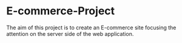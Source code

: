 # E-commerce-Project
The aim of this project is to create an E-commerce site focusing the attention on the server side of the web application.

